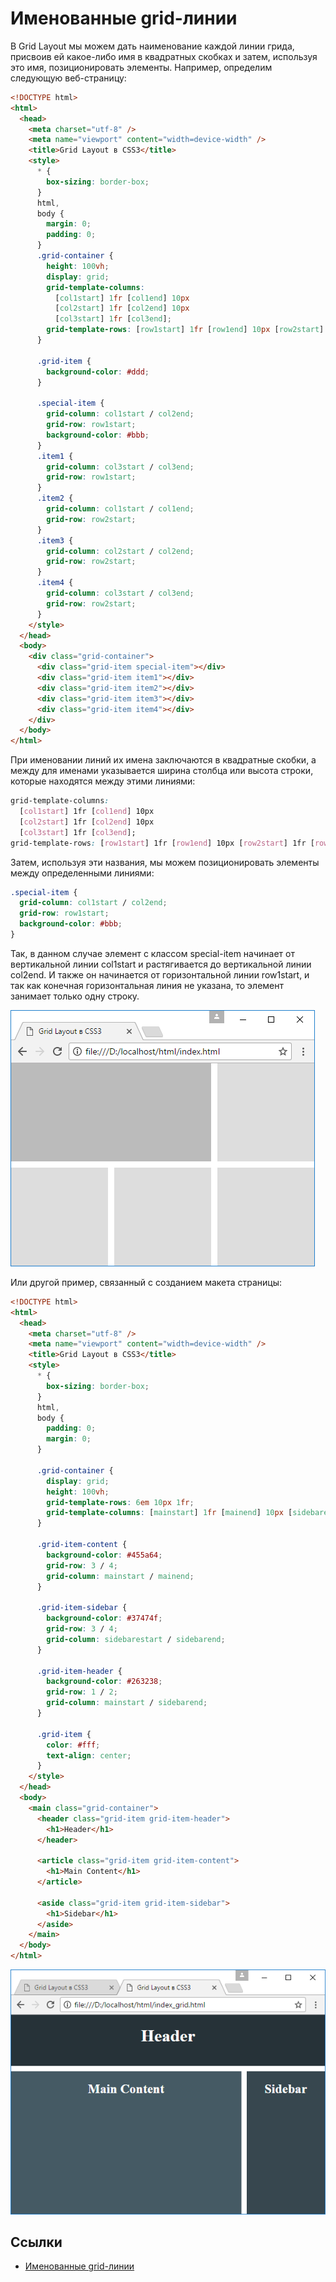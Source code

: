 # Именованные grid-линии

В Grid Layout мы можем дать наименование каждой линии грида, присвоив ей какое-либо имя в квадратных скобках и затем, используя это имя, позиционировать элементы. Например, определим следующую веб-страницу:

```html
<!DOCTYPE html>
<html>
  <head>
    <meta charset="utf-8" />
    <meta name="viewport" content="width=device-width" />
    <title>Grid Layout в CSS3</title>
    <style>
      * {
        box-sizing: border-box;
      }
      html,
      body {
        margin: 0;
        padding: 0;
      }
      .grid-container {
        height: 100vh;
        display: grid;
        grid-template-columns:
          [col1start] 1fr [col1end] 10px
          [col2start] 1fr [col2end] 10px
          [col3start] 1fr [col3end];
        grid-template-rows: [row1start] 1fr [row1end] 10px [row2start] 1fr [row2end];
      }

      .grid-item {
        background-color: #ddd;
      }

      .special-item {
        grid-column: col1start / col2end;
        grid-row: row1start;
        background-color: #bbb;
      }
      .item1 {
        grid-column: col3start / col3end;
        grid-row: row1start;
      }
      .item2 {
        grid-column: col1start / col1end;
        grid-row: row2start;
      }
      .item3 {
        grid-column: col2start / col2end;
        grid-row: row2start;
      }
      .item4 {
        grid-column: col3start / col3end;
        grid-row: row2start;
      }
    </style>
  </head>
  <body>
    <div class="grid-container">
      <div class="grid-item special-item"></div>
      <div class="grid-item item1"></div>
      <div class="grid-item item2"></div>
      <div class="grid-item item3"></div>
      <div class="grid-item item4"></div>
    </div>
  </body>
</html>
```

При именовании линий их имена заключаются в квадратные скобки, а между для именами указывается ширина столбца или высота строки, которые находятся между этими линиями:

```css
grid-template-columns:
  [col1start] 1fr [col1end] 10px
  [col2start] 1fr [col2end] 10px
  [col3start] 1fr [col3end];
grid-template-rows: [row1start] 1fr [row1end] 10px [row2start] 1fr [row2end];
```

Затем, используя эти названия, мы можем позиционировать элементы между определенными линиями:

```css
.special-item {
  grid-column: col1start / col2end;
  grid-row: row1start;
  background-color: #bbb;
}
```

Так, в данном случае элемент с классом special-item начинает от вертикальной линии col1start и растягивается до вертикальной линии col2end. И также он начинается от горизонтальной линии row1start, и так как конечная горизонтальная линия не указана, то элемент занимает только одну строку.

![Именованные grid-линии](grid-9-1.png)

Или другой пример, связанный с созданием макета страницы:

```html
<!DOCTYPE html>
<html>
  <head>
    <meta charset="utf-8" />
    <meta name="viewport" content="width=device-width" />
    <title>Grid Layout в CSS3</title>
    <style>
      * {
        box-sizing: border-box;
      }
      html,
      body {
        padding: 0;
        margin: 0;
      }

      .grid-container {
        display: grid;
        height: 100vh;
        grid-template-rows: 6em 10px 1fr;
        grid-template-columns: [mainstart] 1fr [mainend] 10px [sidebarestart] 25% [sidebarend];
      }

      .grid-item-content {
        background-color: #455a64;
        grid-row: 3 / 4;
        grid-column: mainstart / mainend;
      }

      .grid-item-sidebar {
        background-color: #37474f;
        grid-row: 3 / 4;
        grid-column: sidebarestart / sidebarend;
      }

      .grid-item-header {
        background-color: #263238;
        grid-row: 1 / 2;
        grid-column: mainstart / sidebarend;
      }

      .grid-item {
        color: #fff;
        text-align: center;
      }
    </style>
  </head>
  <body>
    <main class="grid-container">
      <header class="grid-item grid-item-header">
        <h1>Header</h1>
      </header>

      <article class="grid-item grid-item-content">
        <h1>Main Content</h1>
      </article>

      <aside class="grid-item grid-item-sidebar">
        <h1>Sidebar</h1>
      </aside>
    </main>
  </body>
</html>
```

![Именованные grid-линии](grid-9-2.png)

## Ссылки

- [Именованные grid-линии](https://metanit.com/web/html5/13.9.php)
